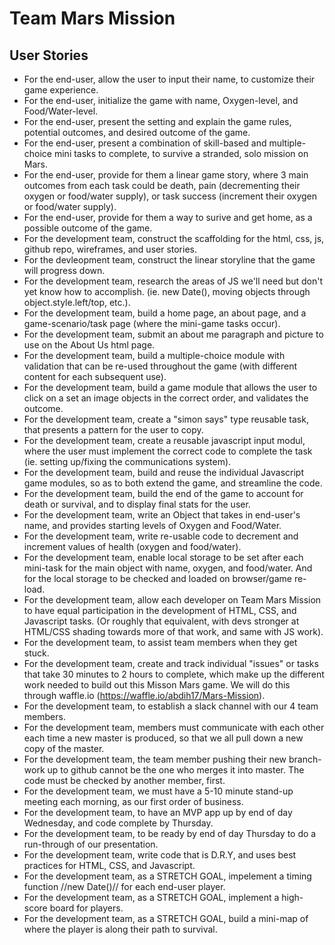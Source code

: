 # Team Mars Mission
## User Stories

- For the end-user, allow the user to input their name, to customize their game experience.
- For the end-user, initialize the game with name, Oxygen-level, and Food/Water-level.
- For the end-user, present the setting and explain the game rules, potential outcomes, and desired outcome of the game.
- For the end-user, present a combination of skill-based and multiple-choice mini tasks to complete, to survive a stranded, solo mission on Mars.
- For the end-user, provide for them a linear game story, where 3 main outcomes from each task could be death, pain (decrementing their oxygen or food/water supply), or task success (increment their oxygen or food/water supply).
- For the end-user, provide for them a way to surive and get home, as a possible outcome of the game.
- For the development team, construct the scaffolding for the html, css, js, github repo, wireframes, and user stories.
- For the devleopment team, construct the linear storyline that the game will progress down.
- For the development team, research the areas of JS we'll need but don't yet know how to accomplish. (ie. new Date(), moving objects through object.style.left/top, etc.).
- For the development team, build a home page, an about page, and a game-scenario/task page (where the mini-game tasks occur).
- For the development team, submit an about me paragraph and picture to use on the About Us html page.
- For the development team, build a multiple-choice module with validation that can be re-used throughout the game (with different content for each subsequent use).
- For the development team, build a game module that allows the user to click on a set an image objects in the correct order, and validates the outcome.
- For the development team, create a "simon says" type reusable task, that presents a pattern for the user to copy.
- For the development team, create a reusable javascript input modul, where the user must implement the correct code to complete the task (ie. setting up/fixing the communications system).
- For the development team, build and reuse the individual Javascript game modules, so as to both extend the game, and streamline the code.
- For the development team, build the end of the game to account for death or survival, and to display final stats for the user.
- For the development team, write an Object that takes in end-user's name, and provides starting levels of Oxygen and Food/Water.
- For the development team, write re-usable code to decrement and increment values of health (oxygen and food/water).
- For the development team, enable local storage to be set after each mini-task for the main object with name, oxygen, and food/water. And for the local storage to be checked and loaded on browser/game re-load.
- For the development team, allow each developer on Team Mars Mission to have equal participation in the development of HTML, CSS, and Javascript tasks. (Or roughly that equivalent, with devs stronger at HTML/CSS shading towards more of that work, and same with JS work).
- For the development team, to assist team members when they get stuck.
- For the development team, create and track individual "issues" or tasks that take 30 minutes to 2 hours to complete, which make up the different work needed to build out this Misson Mars game. We will do this through waffle.io (https://waffle.io/abdih17/Mars-Mission).
- For the development team, to establish a slack channel with our 4 team members.
- For the development team, members must communicate with each other each time a new master is produced, so that we all pull down a new copy of the master.
- For the development team, the team member pushing their new branch-work up to github cannot be the one who merges it into master. The code must be checked by another member, first.
- For the development team, we must have a 5-10 minute stand-up meeting each morning, as our first order of business.
- For the development team, to have an MVP app up by end of day Wednesday, and code complete by Thursday.
- For the development team, to be ready by end of day Thursday to do a run-through of our presentation. 
- For the development team, write code that is D.R.Y, and uses best practices for HTML, CSS, and Javascript. 
- For the development team, as a STRETCH GOAL, impelement a timing function //new Date()// for each end-user player.
- For the development team, as a STRETCH GOAL, implement a high-score board for players.
- For the development team, as a STRETCH GOAL, build a mini-map of where the player is along their path to survival. 
